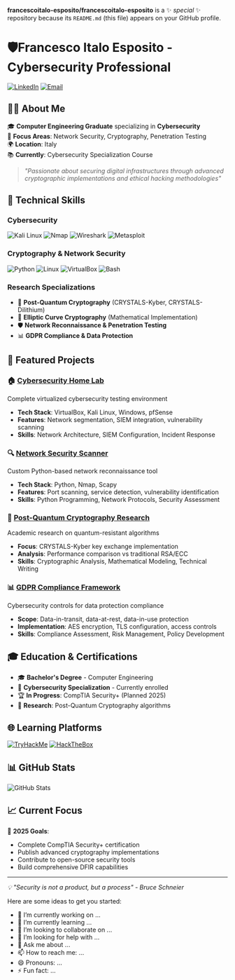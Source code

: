 **francescoitalo-esposito/francescoitalo-esposito** is a ✨ _special_ ✨ repository because its `README.md` (this file) appears on your GitHub profile.
# 🛡️Francesco Italo Esposito - Cybersecurity Professional

[![LinkedIn](https://img.shields.io/badge/LinkedIn-0077B5?style=for-the-badge&logo=linkedin&logoColor=white)](il-tuo-linkedin)
[![Email](https://img.shields.io/badge/Email-D14836?style=for-the-badge&logo=gmail&logoColor=white)](mailto:tua-email@gmail.com)

## 👨‍💻 About Me

🎓 **Computer Engineering Graduate** specializing in **Cybersecurity**  
🔐 **Focus Areas**: Network Security, Cryptography, Penetration Testing  
🌍 **Location**: Italy  
📚 **Currently**: Cybersecurity Specialization Course  

> *"Passionate about securing digital infrastructures through advanced cryptographic implementations and ethical hacking methodologies"*

## 🔧 Technical Skills

### **Cybersecurity**
![Kali Linux](https://img.shields.io/badge/Kali_Linux-557C94?style=flat&logo=kalilinux&logoColor=white)
![Nmap](https://img.shields.io/badge/Nmap-4682B4?style=flat&logo=nmap&logoColor=white)
![Wireshark](https://img.shields.io/badge/Wireshark-1679A7?style=flat&logo=wireshark&logoColor=white)
![Metasploit](https://img.shields.io/badge/Metasploit-2596CD?style=flat&logo=metasploit&logoColor=white)

### **Cryptography & Network Security**
![Python](https://img.shields.io/badge/Python-3776AB?style=flat&logo=python&logoColor=white)
![Linux](https://img.shields.io/badge/Linux-FCC624?style=flat&logo=linux&logoColor=black)
![VirtualBox](https://img.shields.io/badge/VirtualBox-183A61?style=flat&logo=virtualbox&logoColor=white)
![Bash](https://img.shields.io/badge/Bash-4EAA25?style=flat&logo=gnubash&logoColor=white)

### **Research Specializations**
- 🔐 **Post-Quantum Cryptography** (CRYSTALS-Kyber, CRYSTALS-Dilithium)
- 📐 **Elliptic Curve Cryptography** (Mathematical Implementation)
- 🛡️ **Network Reconnaissance & Penetration Testing**
- 📊 **GDPR Compliance & Data Protection**

## 📁 Featured Projects

### 🏠 [Cybersecurity Home Lab](./projects/home-lab)
Complete virtualized cybersecurity testing environment
- **Tech Stack**: VirtualBox, Kali Linux, Windows, pfSense
- **Features**: Network segmentation, SIEM integration, vulnerability scanning
- **Skills**: Network Architecture, SIEM Configuration, Incident Response

### 🔍 [Network Security Scanner](./projects/network-scanner)
Custom Python-based network reconnaissance tool
- **Tech Stack**: Python, Nmap, Scapy
- **Features**: Port scanning, service detection, vulnerability identification
- **Skills**: Python Programming, Network Protocols, Security Assessment

### 🔐 [Post-Quantum Cryptography Research](./projects/pqc-research)
Academic research on quantum-resistant algorithms
- **Focus**: CRYSTALS-Kyber key exchange implementation
- **Analysis**: Performance comparison vs traditional RSA/ECC
- **Skills**: Cryptographic Analysis, Mathematical Modeling, Technical Writing

### 📊 [GDPR Compliance Framework](./projects/gdpr-framework)
Cybersecurity controls for data protection compliance
- **Scope**: Data-in-transit, data-at-rest, data-in-use protection
- **Implementation**: AES encryption, TLS configuration, access controls
- **Skills**: Compliance Assessment, Risk Management, Policy Development

## 🎓 Education & Certifications

- 🎓 **Bachelor's Degree** - Computer Engineering
- 📜 **Cybersecurity Specialization** - Currently enrolled
- 🏆 **In Progress**: CompTIA Security+ (Planned 2025)
- 🔬 **Research**: Post-Quantum Cryptography algorithms

## 🌐 Learning Platforms

[![TryHackMe](https://img.shields.io/badge/TryHackMe-212C42?style=flat&logo=tryhackme&logoColor=white)](tuo-profilo-thm)
[![HackTheBox](https://img.shields.io/badge/HackTheBox-9FEF00?style=flat&logo=hackthebox&logoColor=black)](tuo-profilo-htb)

## 📊 GitHub Stats

![GitHub Stats](https://github-readme-stats.vercel.app/api?username=tuo-username&show_icons=true&theme=dark&hide_border=true)

## 📈 Current Focus

🎯 **2025 Goals**:
- Complete CompTIA Security+ certification
- Publish advanced cryptography implementations
- Contribute to open-source security tools
- Build comprehensive DFIR capabilities

---
*💡 "Security is not a product, but a process" - Bruce Schneier*

Here are some ideas to get you started:

- 🔭 I’m currently working on ...
- 🌱 I’m currently learning ...
- 👯 I’m looking to collaborate on ...
- 🤔 I’m looking for help with ...
- 💬 Ask me about ...
- 📫 How to reach me: ...
- 😄 Pronouns: ...
- ⚡ Fun fact: ...
